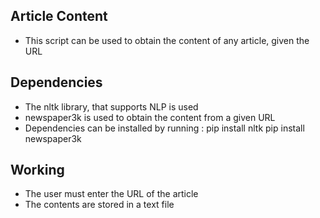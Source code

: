 ## Article Content ##

- This script can be used to obtain the content of any article, given the URL

## Dependencies ##

- The nltk library, that supports NLP is used
- newspaper3k is used to obtain the content from a given URL
- Dependencies can be installed by running : 
    pip install nltk
    pip install newspaper3k

## Working ##

- The user must enter the URL of the article
- The contents are stored in a text file
